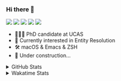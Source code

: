 ### Hi there 👋

[![](https://img.shields.io/badge/-Email-325180?logo=maildotru&logoColor=white&style=flat-square)](mailto:hi@wang.tianshu.me)
[![](https://img.shields.io/badge/-GitHub-black?logo=GitHub&style=flat-square)](https://github.com/tshu-w)
[![](https://img.shields.io/badge/-Telegram-26a5e4?labelColor=fafafa&logo=telegram&style=flat-square)](https://t.me/tshu_w) 
[![](https://img.shields.io/badge/-Twitter-1da1f2?logo=Twitter&logoColor=white&style=flat-square)](https://twitter.com/tshu_w)
[![](https://komarev.com/ghpvc/?username=tshu-w&color=blueviolet&style=flat-square)]()



- 🧑🏻‍🎓 PhD candidate at UCAS
- 🔭 Currently interested in Entity Resolution
- 🛠 macOS & Emacs & ZSH
- 🚧 Under construction...

<details>

<summary>GitHub Stats</summary>

![Tianshu's GitHub stats](https://github-readme-stats.vercel.app/api?username=tshu-w&show_icons=true&theme=buefy&count_private=true)
  
</details>


<details>
  <summary>Wakatime Stats</summary>

  Currently, files accessed by tramp cannot be tracked by wakatime, see https://github.com/wakatime/wakatime-mode/issues/27
  <br>
  
<!--START_SECTION:waka-->
![Code Time](http://img.shields.io/badge/Code%20Time-6%2C192%20hrs%2026%20mins-blue)

**I'm an Early 🐤** 

```text
🌞 Morning    71 commits     ████░░░░░░░░░░░░░░░░░░░░░   15.88% 
🌆 Daytime    232 commits    █████████████░░░░░░░░░░░░   51.9% 
🌃 Evening    129 commits    ███████░░░░░░░░░░░░░░░░░░   28.86% 
🌙 Night      15 commits     ░░░░░░░░░░░░░░░░░░░░░░░░░   3.36%

```
📅 **I'm Most Productive on Tuesday** 

```text
Monday       70 commits     ████░░░░░░░░░░░░░░░░░░░░░   15.66% 
Tuesday      89 commits     █████░░░░░░░░░░░░░░░░░░░░   19.91% 
Wednesday    57 commits     ███░░░░░░░░░░░░░░░░░░░░░░   12.75% 
Thursday     46 commits     ██░░░░░░░░░░░░░░░░░░░░░░░   10.29% 
Friday       71 commits     ████░░░░░░░░░░░░░░░░░░░░░   15.88% 
Saturday     62 commits     ███░░░░░░░░░░░░░░░░░░░░░░   13.87% 
Sunday       52 commits     ███░░░░░░░░░░░░░░░░░░░░░░   11.63%

```


📊 **This Week I Spent My Time On** 

```text
💬 Programming Languages: 
sh                       17 hrs 22 mins      █████████████████████████   100.0%

🔥 Editors: 
Zsh                      17 hrs 22 mins      █████████████████████████   100.0%

🐱‍💻 Projects: 
universal-blocker        10 hrs 55 mins      ███████████████░░░░░░░░░░   62.88% 
Terminal                 6 hrs 26 mins       █████████░░░░░░░░░░░░░░░░   37.11% 
viznet                   0 secs              ░░░░░░░░░░░░░░░░░░░░░░░░░   0.01%

💻 Operating System: 
Linux                    14 hrs 13 mins      ████████████████████░░░░░   81.83% 
Mac                      3 hrs 9 mins        ████░░░░░░░░░░░░░░░░░░░░░   18.17%

```

**I Mostly Code in Python** 

```text
Python                   11 repos            ████████████░░░░░░░░░░░░░   50.0% 
HTML                     2 repos             ██░░░░░░░░░░░░░░░░░░░░░░░   9.09% 
Emacs Lisp               2 repos             ██░░░░░░░░░░░░░░░░░░░░░░░   9.09% 
JavaScript               2 repos             ██░░░░░░░░░░░░░░░░░░░░░░░   9.09% 
TeX                      2 repos             ██░░░░░░░░░░░░░░░░░░░░░░░   9.09%

```



 Last Updated on 15/01/2023 08:06:27 UTC
<!--END_SECTION:waka-->
</details>
